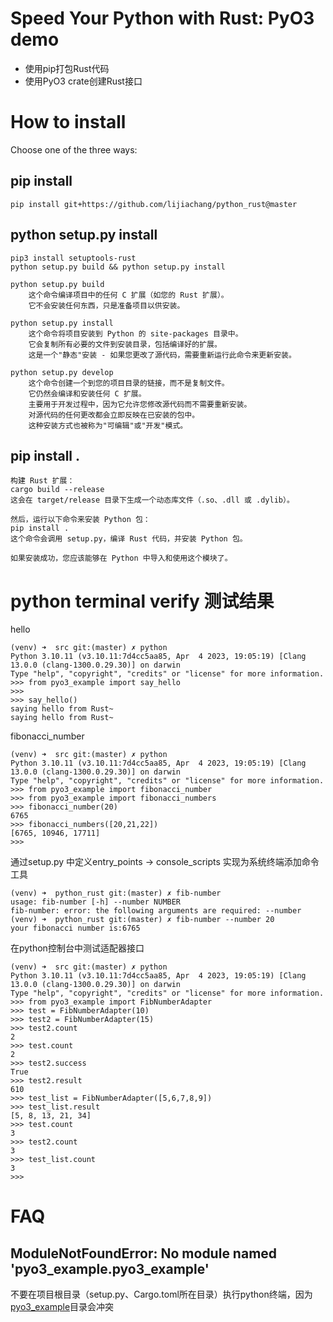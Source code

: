 # Speed Your Python with Rust: PyO3 demo
* 使用pip打包Rust代码
* 使用PyO3 crate创建Rust接口

# How to install
Choose one of the three ways:  

## pip install
```
pip install git+https://github.com/lijiachang/python_rust@master
```

## python setup.py install
```
pip3 install setuptools-rust
python setup.py build && python setup.py install
```


    python setup.py build
        这个命令编译项目中的任何 C 扩展（如您的 Rust 扩展）。
        它不会安装任何东西，只是准备项目以供安装。

    python setup.py install
        这个命令将项目安装到 Python 的 site-packages 目录中。
        它会复制所有必要的文件到安装目录，包括编译好的扩展。
        这是一个"静态"安装 - 如果您更改了源代码，需要重新运行此命令来更新安装。

    python setup.py develop
        这个命令创建一个到您的项目目录的链接，而不是复制文件。
        它仍然会编译和安装任何 C 扩展。
        主要用于开发过程中，因为它允许您修改源代码而不需要重新安装。
        对源代码的任何更改都会立即反映在已安装的包中。
        这种安装方式也被称为"可编辑"或"开发"模式。

## pip install .
```text
构建 Rust 扩展：
cargo build --release
这会在 target/release 目录下生成一个动态库文件（.so、.dll 或 .dylib）。

然后，运行以下命令来安装 Python 包：
pip install .
这个命令会调用 setup.py，编译 Rust 代码，并安装 Python 包。

如果安装成功，您应该能够在 Python 中导入和使用这个模块了。 
```

# python terminal verify 测试结果
hello
```text
(venv) ➜  src git:(master) ✗ python
Python 3.10.11 (v3.10.11:7d4cc5aa85, Apr  4 2023, 19:05:19) [Clang 13.0.0 (clang-1300.0.29.30)] on darwin
Type "help", "copyright", "credits" or "license" for more information.
>>> from pyo3_example import say_hello
>>> 
>>> say_hello()
saying hello from Rust~
saying hello from Rust~
```
fibonacci_number
```text
(venv) ➜  src git:(master) ✗ python                     
Python 3.10.11 (v3.10.11:7d4cc5aa85, Apr  4 2023, 19:05:19) [Clang 13.0.0 (clang-1300.0.29.30)] on darwin
Type "help", "copyright", "credits" or "license" for more information.
>>> from pyo3_example import fibonacci_number
>>> from pyo3_example import fibonacci_numbers
>>> fibonacci_number(20)
6765
>>> fibonacci_numbers([20,21,22])
[6765, 10946, 17711]
>>> 
```
通过setup.py 中定义entry_points -> console_scripts 实现为系统终端添加命令工具
```text
(venv) ➜  python_rust git:(master) ✗ fib-number                                                          
usage: fib-number [-h] --number NUMBER
fib-number: error: the following arguments are required: --number
(venv) ➜  python_rust git:(master) ✗ fib-number --number 20
your fibonacci number is:6765 
```
在python控制台中测试适配器接口
```text
(venv) ➜  src git:(master) ✗ python                                                               
Python 3.10.11 (v3.10.11:7d4cc5aa85, Apr  4 2023, 19:05:19) [Clang 13.0.0 (clang-1300.0.29.30)] on darwin
Type "help", "copyright", "credits" or "license" for more information.
>>> from pyo3_example import FibNumberAdapter
>>> test = FibNumberAdapter(10)
>>> test2 = FibNumberAdapter(15)
>>> test2.count
2
>>> test.count
2
>>> test2.success
True
>>> test2.result
610
>>> test_list = FibNumberAdapter([5,6,7,8,9])
>>> test_list.result
[5, 8, 13, 21, 34]
>>> test.count
3
>>> test2.count
3
>>> test_list.count
3
>>> 
```

# FAQ

## ModuleNotFoundError: No module named 'pyo3_example.pyo3_example'
不要在项目根目录（setup.py、Cargo.toml所在目录）执行python终端，因为[pyo3_example](pyo3_example)目录会冲突